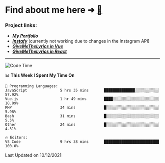 # Find about me here ➜ [🧑](https://pauabella.dev)

### Project links:
- ***[My Portfolio](https://pauabella.dev)***
- ***[Instafy](https://instafy.me)*** (currently not working due to changes in the Instagram API)
- ***[GiveMeTheLyrics in Vue](https://lyrics.pauabella.dev)***
- ***[GiveMeTheLyrics in React](https://pauabella.dev/GiveMeTheLyrics)***

---
<!--START_SECTION:waka-->
![Code Time](http://img.shields.io/badge/Code%20Time-723%20hrs%2034%20mins-blue)

📊 **This Week I Spent My Time On** 

```text
💬 Programming Languages: 
JavaScript               5 hrs 35 mins       ██████████████░░░░░░░░░░░   57.92% 
Vue.js                   1 hr 49 mins        ████░░░░░░░░░░░░░░░░░░░░░   18.89% 
PHP                      34 mins             █░░░░░░░░░░░░░░░░░░░░░░░░   5.98% 
Bash                     31 mins             █░░░░░░░░░░░░░░░░░░░░░░░░   5.5% 
Other                    24 mins             █░░░░░░░░░░░░░░░░░░░░░░░░   4.31%

🔥 Editors: 
VS Code                  9 hrs 38 mins       █████████████████████████   100.0%

```


 Last Updated on 10/12/2021
<!--END_SECTION:waka-->

